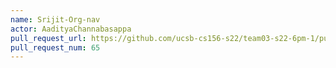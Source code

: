 ```yaml
---
name: Srijit-Org-nav
actor: AadityaChannabasappa
pull_request_url: https://github.com/ucsb-cs156-s22/team03-s22-6pm-1/pull/65
pull_request_num: 65
---
```


